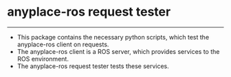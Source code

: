 # anyplace-ros request tester
---

- This package contains the necessary python scripts, which test the anyplace-ros client on requests. 
- The anyplace-ros client is a ROS server, which provides services to the ROS environment. 
- The anyplace-ros request tester tests these services.

